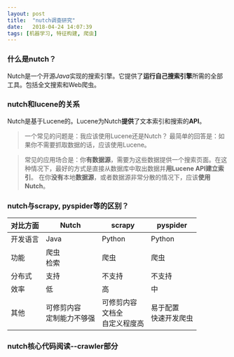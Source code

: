 ```yaml
---
layout: post
title:  "nutch调查研究"
date:   2018-04-24 14:07:39
tags: [机器学习, 特征构建, 爬虫]
---
```



### 什么是nutch？
Nutch是一个开源*Java*实现的搜索引擎。它提供了**运行自己搜索引擎**所需的全部工具。包括全文搜索和Web爬虫。
### nutch和lucene的关系
Nutch是基于Lucene的。Lucene为Nutch**提供**了文本索引和搜索的**API**。
>一个常见的问题是：我应该使用Lucene还是Nutch？
>最简单的回答是：如果你不需要抓取数据的话，应该使用Lucene。

>常见的应用场合是：你**有数据源**，需要为这些数据提供一个搜索页面。在这种情况下，最好的方式是直接从数据库中取出数据并**用Lucene API建立索引**。
>在你**没有**本地**数据源**，或者数据源非常分散的情况下，应该**使用Nutch**。

### nutch与scrapy, pyspider等的区别？
| 对比方面|Nutch|scrapy|pyspider|
|----|----|----|----|
|开发语言|Java|Python|Python|
|功能   |爬虫<br>检索|爬虫|爬虫|
|分布式  |支持|不支持|不支持|
|效率   |低|高|中|
|其他|可修剪内容<br>定制能力不够强|可修剪内容<br>文档全<br>自定义程度高|易于配置<br>快速开发爬虫|

### nutch核心代码阅读--crawler部分
